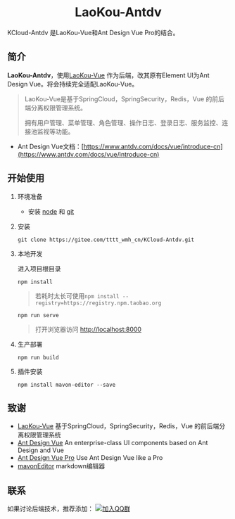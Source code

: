 <h1 align="center">LaoKou-Antdv</h1>
KCloud-Antdv 是LaoKou-Vue和Ant Design Vue Pro的结合。

## 简介

**LaoKou-Antdv**，使用[LaoKou-Vue](https://gitee.com/tttt_wmh_cn/KCloud-Platform) 作为后端，改其原有Element UI为Ant Design Vue。将会持续完全适配LaoKou-Vue。

> LaoKou-Vue是基于SpringCloud，SpringSecurity，Redis，Vue 的前后端分离权限管理系统。
>
> 拥有用户管理、菜单管理、角色管理、操作日志、登录日志、服务监控、连接池监视等功能。

* Ant Design Vue文档：[https://www.antdv.com/docs/vue/introduce-cn](https://www.antdv.com/docs/vue/introduce-cn)



## 开始使用

1. 环境准备
   * 安装 [node](http://nodejs.org) 和 [git](https://git-scm.com)

2. 安装
   
   ```shell
   git clone https://gitee.com/tttt_wmh_cn/KCloud-Antdv.git
   ```

3. 本地开发

   进入项目根目录

   ```shell
   npm install
   ```

   > 若耗时太长可使用`npm install --registry=https://registry.npm.taobao.org`

   ```shell
   npm run serve
   ```

   > 打开浏览器访问 [http://localhost:8000](http://localhost:8000/)

4. 生产部署
   ```shell
   npm run build
   ```
5. 插件安装
   ```shel
   npm install mavon-editor --save
   ```
  
## 致谢
* [LaoKou-Vue](https://gitee.com/y_project/RuoYi-Vue) 基于SpringCloud，SpringSecurity，Redis，Vue 的前后端分离权限管理系统
* [Ant Design Vue](https://github.com/vueComponent/ant-design-vue/) An enterprise-class UI components based on Ant Design and Vue
* [Ant Design Vue Pro](https://github.com/vueComponent/ant-design-vue-pro) Use Ant Design Vue like a Pro
* [mavonEditor](https://github.com/hinesboy/mavonEditor) markdown编辑器

## 联系
如果讨论后端技术，推荐添加：
[![加入QQ群](https://img.shields.io/badge/Q群-218686225-blue.svg)](https://qm.qq.com/cgi-bin/qm/qr?k=WFANTXDEjrDw6UxsrRFCv_rQsEu6LTxH&jump_from=webapi)


